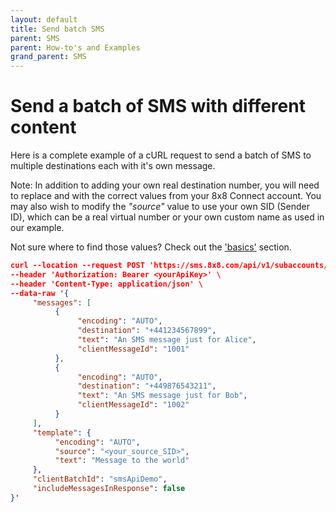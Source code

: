 ```yaml
---
layout: default
title: Send batch SMS
parent: SMS
parent: How-to's and Examples
grand_parent: SMS
---
```


# Send a batch of SMS with different content

Here is a complete example of a cURL request to send a batch of SMS to multiple destinations each with it's own message.

Note: In addition to adding your own real destination number, you will need to replace _<yourSubAccountId>_ and _<yourApiToken>_ with the correct values from your 8x8 Connect account.
You may also wish to modify the _"source"_ value to use your own SID (Sender ID), which can be a real virtual number or your own custom name as used in our example.

Not sure where to find those values?  Check out the ['basics'](docs/basics/) section.

```json
curl --location --request POST 'https://sms.8x8.com/api/v1/subaccounts/<yourSubAccountId>/messages/batch' \
--header 'Authorization: Bearer <yourApiKey>' \
--header 'Content-Type: application/json' \
--data-raw '{
     "messages": [
          {
               "encoding": "AUTO",
               "destination": "+441234567899",
               "text": "An SMS message just for Alice",
               "clientMessageId": "1001"
          },
          {
               "encoding": "AUTO",
               "destination": "+449876543211",
               "text": "An SMS message just for Bob",
               "clientMessageId": "1002"
          }
     ],
     "template": {
          "encoding": "AUTO",
          "source": "<your_source_SID>",
          "text": "Message to the world"
     },
     "clientBatchId": "smsApiDemo",
     "includeMessagesInResponse": false
}'

```
